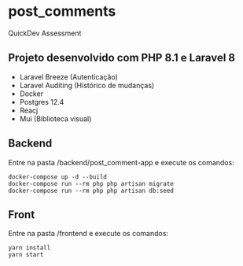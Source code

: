 # post_comments
QuickDev Assessment

## Projeto desenvolvido com PHP 8.1 e Laravel 8
- Laravel Breeze (Autenticação)
- Laravel Auditing (Histórico de mudanças)
- Docker
- Postgres 12.4
- Reacj
- Mui (Biblioteca visual)

## Backend
Entre na pasta /backend/post_comment-app e execute os comandos:

    docker-compose up -d --build
    docker-compose run --rm php php artisan migrate
    docker-compose run --rm php php artisan db:seed

## Front
Entre na pasta /frontend e execute os comandos:
 

    yarn install
    yarn start
